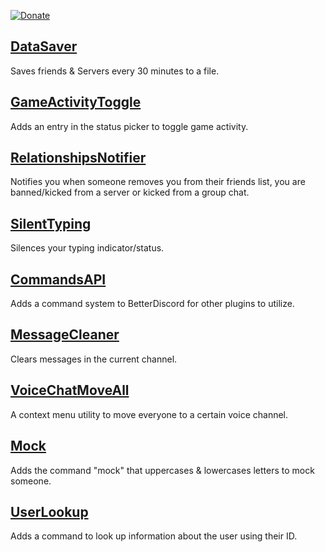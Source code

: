 [![Donate](https://img.shields.io/badge/Donate-PayPal-blue.svg)](https://www.paypal.me/eternal404)
## [DataSaver](https://github.com/slow/better-discord-plugins/tree/master/DataSaver "DataSaver")
Saves friends & Servers every 30 minutes to a file.

## [GameActivityToggle](https://github.com/slow/better-discord-plugins/tree/master/GameActivityToggle "GameActivityToggle")
Adds an entry in the status picker to toggle game activity.

## [RelationshipsNotifier](https://github.com/slow/better-discord-plugins/tree/master/RelationshipsNotifier "RelationshipsNotifier")
Notifies you when someone removes you from their friends list, you are banned/kicked from a server or kicked from a group chat.

## [SilentTyping](https://github.com/slow/better-discord-plugins/tree/master/SilentTyping "SilentTyping")
Silences your typing indicator/status.

## [CommandsAPI](https://github.com/slow/better-discord-plugins/tree/master/CommandsAPI "CommandsAPI")
Adds a command system to BetterDiscord for other plugins to utilize.

## [MessageCleaner](https://github.com/slow/better-discord-plugins/tree/master/MessageCleaner "MessageCleaner")
Clears messages in the current channel.

## [VoiceChatMoveAll](https://github.com/slow/better-discord-plugins/tree/master/VoiceChatMoveAll "VoiceChatMoveAll")
A context menu utility to move everyone to a certain voice channel.

## [Mock](https://github.com/slow/better-discord-plugins/tree/master/Mock "Mock")
Adds the command "mock" that uppercases & lowercases letters to mock someone.

## [UserLookup](https://github.com/slow/better-discord-plugins/tree/master/Mock "UserLookup")
Adds a command to look up information about the user using their ID.
